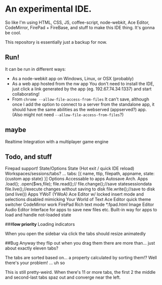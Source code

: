 # An experimental IDE.
So like I'm using HTML, CSS, JS, coffee-script, node-webkit, Ace Editor, CodeMirror, FirePad + FireBase, and stuff to make this IDE thing. It's gonna be cool.

This repository is essentially just a backup for now.

## Run!
It can be run in different ways:
 * As a node-webkit app
    on Windows, Linux, or OSX (probably)
 * As a web app hosted from the nw app
	You don't need to install the IDE, just click a link generated by the app (eg. 192.67.74.34:1337) and start collaborating!
 * From `chrome --allow-file-access-from-files`
	It can't save, although once I add the option to connect to a server from the standalone app, it should have the same abilities as the webserved (appserved?) app.
	(Also might not need `--allow-file-access-from-files`?)

## maybe
Realtime Integration with a multiplayer game engine


## Todo, and stuff
Firepad support!
State/Options
	State
		(Hot exit / quick IDE reload)
		Workspaces/sessions/tabs? ...
			tabs: [{
				name, ttip,
				filepath,
				appname,
				state: {custom app state}
			}]
	Options
		Accessable to apps
	Autosave
Arch.
	Apps
		.load();
		.open($ws,file);
		file.read();//
		file.change();//save statesessiondata
		file.live();//execute changes without saving to disk
		file.write();//save to disk (and live())
Apps
	YWoT (YWoA)
		Ace Editor w/ locked insert mode and selections disabled mimicking Your World of Text
	Ace Editor
		quick theme switcher
	CodeMirror
		work
	FirePad
		Rich text mode
		*.fpad.html
	Image Editor
	Audio Editor
Interface for apps to save new files etc.
Built-in way for apps to load and handle not-loaded state

###__low priority__
Loading indicators

When you open the sidebar via click the tabs should resize animatedly

##Bug
Anyway they flip out when you drag them there are more than... just about exactly eleven tabs?

The tabs are sorted based on... a property calculated by sorting them!? Well there's your problem! ... uh so

This is still pretty-weird. When there's 11 or more tabs, the first 2 the middle and second-last tabs spaz out and converge near the left.
